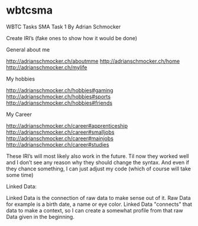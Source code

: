 # wbtcsma
WBTC Tasks SMA
Task 1 By Adrian Schmocker

Create IRI’s (fake ones to show how it would be done)


General about me

http://adrianschmocker.ch/aboutmme
http://adrianschmocker.ch/home
http://adrianschmocker.ch/mylife


My hobbies

http://adrianschmocker.ch/hobbies#gaming
http://adrianschmocker.ch/hobbies#sports
http://adrianschmocker.ch/hobbies#friends

My Career

http://adrianschmocker.ch/career#apprenticeship
http://adrianschmocker.ch/career#smalljobs
http://adrianschmocker.ch/career#mainjobs	
http://adrianschmocker.ch/career#studies


These IRI’s will most likely also work in the future. Til now they worked well and I don’t see any reason why they should change the syntax. And even if they chance something, I can just adjust my code (which of course will take some time)

Linked Data:

Linked Data is the connection of raw data to make sense out of it. Raw Data for example is a birth date, a name or eye color.
Linked Data "connects" that data to make a context, so I can create a somewhat profile from that raw Data given in the beginning.
